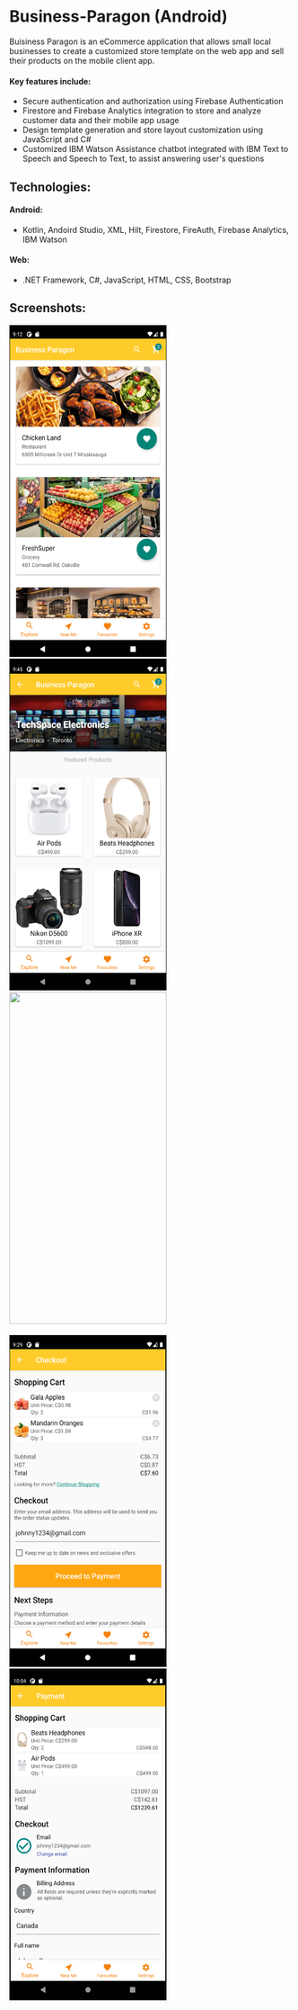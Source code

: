 # Business-Paragon (Android)
Buisiness Paragon is an eCommerce application that allows small local businesses to create a customized store template on the web app and sell their products on the mobile client app.

#### Key features include:
  * Secure authentication and authorization using Firebase Authentication
  * Firestore and Firebase Analytics integration to store and analyze customer data and their mobile app usage
  * Design template generation and store layout customization using JavaScript and C#
  * Customized IBM Watson Assistance chatbot integrated with IBM Text to Speech and Speech to Text, to assist answering user's questions

## Technologies:

#### Android:
* Kotlin, Andoird Studio, XML, Hilt, Firestore, FireAuth, Firebase Analytics, IBM Watson

#### Web:
* .NET Framework, C#, JavaScript, HTML, CSS, Bootstrap
 
## Screenshots:
  <div>
<img src="https://github.com/jykelly2/Business-Paragon/blob/master/Business%20Paragon%20Mobile%20Pics/explore1.PNG"" height="590" width="280">                                                                                                                                      &nbsp; &nbsp; &nbsp; 
   <img src="https://github.com/jykelly2/Business-Paragon/blob/master/Business%20Paragon%20Mobile%20Pics/businessdetail2.PNG" height="590" width="280">  &nbsp; &nbsp; &nbsp; 
                                                                                                                                                       <img src="https://github.com/jykelly2/Business-Paragon-Android/blob/master/Business%20Paragon%20Mobile%20Pics/chatbot.PNG" height="590" width="280">
                                                                                                                                                      
<div>
</br>
 <div>
<img src="https://github.com/jykelly2/Business-Paragon/blob/master/Business%20Paragon%20Mobile%20Pics/checkout2.PNG" height="590" width="280">
                                                                                                                                           &nbsp; &nbsp; &nbsp; 
   <img src="https://github.com/jykelly2/Business-Paragon/blob/master/Business%20Paragon%20Mobile%20Pics/payment5.PNG" height="590" width="280">
<div>
</br>
    
